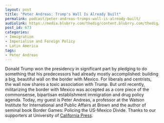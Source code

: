 ```yaml
---
layout: post
title: "Peter Andreas: Trump's Wall Is Already Built"
permalink: podcast/peter-andreas-trumps-wall-is-already-built/
audiolink: https://media.blubrry.com/thedig/content.blubrry.com/thedig/The_Dig_-_EP_28_-_Andreas.mp3
post_id: 673
categories: 
- Immigration
- Imperialism and Foreign Policy
- Latin America
tags: 
- Peter Andreas
---
```


Donald Trump won the presidency in significant part by pledging to do something that his predecessors had already mostly accomplished: building a big, beautiful wall on the border with Mexico. For liberals and centrists, the wall now shares a toxic association with Trump. But until recently, militarizing the border with Mexico was accepted as a core piece of the commonsense, bipartisan establishment immigration and drug policy agenda. Today, my guest is Peter Andreas, a professor at the Watson Institute for International and Public Affairs at Brown and the author of seminal book Border Games: Policing the US-Mexico Divide. Thanks to our supporters at University of [California Press](https://www.ucpress.edu/).